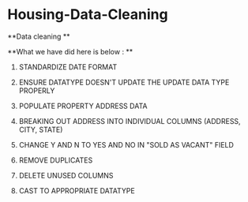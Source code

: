 # Housing-Data-Cleaning

**Data cleaning **

**What we have did here is below : **

1. STANDARDIZE DATE FORMAT

2. ENSURE DATATYPE DOESN'T UPDATE THE UPDATE DATA TYPE PROPERLY

3. POPULATE PROPERTY ADDRESS DATA

4. BREAKING OUT ADDRESS INTO INDIVIDUAL COLUMNS (ADDRESS, CITY, STATE)

5. CHANGE Y AND N TO YES AND NO IN "SOLD AS VACANT" FIELD

6. REMOVE DUPLICATES

7. DELETE UNUSED COLUMNS

8. CAST TO APPROPRIATE DATATYPE
